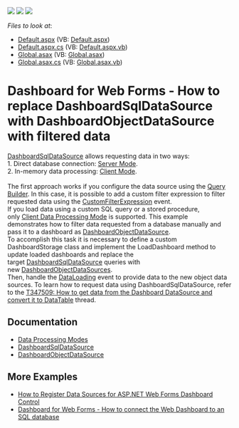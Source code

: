 <!-- default badges list -->
![](https://img.shields.io/endpoint?url=https://codecentral.devexpress.com/api/v1/VersionRange/128580348/17.1.5%2B)
[![](https://img.shields.io/badge/Open_in_DevExpress_Support_Center-FF7200?style=flat-square&logo=DevExpress&logoColor=white)](https://supportcenter.devexpress.com/ticket/details/T556759)
[![](https://img.shields.io/badge/📖_How_to_use_DevExpress_Examples-e9f6fc?style=flat-square)](https://docs.devexpress.com/GeneralInformation/403183)
<!-- default badges end -->
<!-- default file list -->
*Files to look at*:

* [Default.aspx](./CS/ASPxDashboard/Default.aspx) (VB: [Default.aspx](./VB/ASPxDashboard/Default.aspx))
* [Default.aspx.cs](./CS/ASPxDashboard/Default.aspx.cs) (VB: [Default.aspx.vb](./VB/ASPxDashboard/Default.aspx.vb))
* [Global.asax](./CS/ASPxDashboard/Global.asax) (VB: [Global.asax](./VB/ASPxDashboard/Global.asax))
* [Global.asax.cs](./CS/ASPxDashboard/Global.asax.cs) (VB: [Global.asax.vb](./VB/ASPxDashboard/Global.asax.vb))
<!-- default file list end -->

# Dashboard for Web Forms - How to replace DashboardSqlDataSource with DashboardObjectDataSource with filtered data

<a href="https://documentation.devexpress.com/Dashboard/DevExpress.DashboardCommon.DashboardSqlDataSource.class">DashboardSqlDataSource</a> allows requesting data in two ways:<br>1. Direct database connection: <a href="https://documentation.devexpress.com/Dashboard/17083/Main-Features/Connecting-to-a-Data-Source/Data-Processing-Modes">Server Mode</a>.<br>2. In-memory data processing: <a href="https://documentation.devexpress.com/Dashboard/17083/Main-Features/Connecting-to-a-Data-Source/Data-Processing-Modes">Client Mode</a>.<br><br>The first approach works if you configure the data source using the <a href="https://documentation.devexpress.com/Dashboard/16152/Creating-Dashboards/Creating-Dashboards-in-the-WinForms-Designer/Providing-Data/SQL-Data-Source/Working-with-Data/Using-the-Query-Builder">Query Builder</a>. In this case, it is possible to add a custom filter expression to filter requested data using the <a href="https://documentation.devexpress.com/Dashboard/DevExpress.DashboardWeb.ASPxDashboard.CustomFilterExpression.event">CustomFilterExpression</a> event.<br>If you load data using a custom SQL query or a stored procedure, only <a href="https://documentation.devexpress.com/Dashboard/17083/Main-Features/Connecting-to-a-Data-Source/Data-Processing-Modes">Client Data Processing Mode</a> is supported. This example demonstrates how to filter data requested from a database manually and pass it to a dashboard as <a href="https://documentation.devexpress.com/Dashboard/DevExpress.DashboardCommon.DashboardObjectDataSource.members">DashboardObjectDataSource</a>.<br>To accomplish this task it is necessary to define a custom DashboardStorage class and implement the LoadDashboard method to update loaded dashboards and replace the target <a href="https://documentation.devexpress.com/Dashboard/DevExpress.DashboardCommon.DashboardSqlDataSource.members">DashboardSqlDataSource</a> queries with new <a href="https://documentation.devexpress.com/Dashboard/DevExpress.DashboardCommon.DashboardObjectDataSource.members">DashboardObjectDataSource</a><u>s</u>.<br>Then, handle the <a href="https://documentation.devexpress.com/Dashboard/DevExpress.DashboardWeb.ASPxDashboard.DataLoading.event">DataLoading</a> event to provide data to the new object data sources. To learn how to request data using DashboardSqlDataSource, refer to the <a href="https://www.devexpress.com/Support/Center/p/T347509">T347509: How to get data from the Dashboard DataSource and convert it to DataTable</a> thread. 

## Documentation

- [Data Processing Modes](https://docs.devexpress.com/Dashboard/17083/basic-concepts-and-terminology/data-processing-modes)
- [DashboardSqlDataSource](https://docs.devexpress.com/Dashboard/DevExpress.DashboardCommon.DashboardSqlDataSource)
- [DashboardObjectDataSource](https://docs.devexpress.com/Dashboard/DevExpress.DashboardCommon.DashboardObjectDataSource)

## More Examples

- [How to Register Data Sources for ASP.NET Web Forms Dashboard Control](https://github.com/DevExpress-Examples/asp-net-web-forms-dashboard-register-data-sources)
- [Dashboard for Web Forms - How to connect the Web Dashboard to an SQL database](https://github.com/DevExpress-Examples/aspxdashboard-how-to-connect-the-web-dashboard-to-an-sql-database-t409084)
